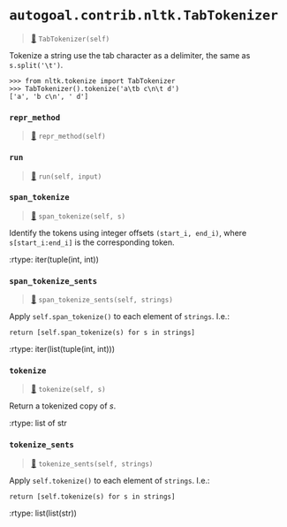 # `autogoal.contrib.nltk.TabTokenizer`

> [📝](https://github.com/autogal/autogoal/blob/main/autogoal/contrib/nltk/_generated.py#L417)
> `TabTokenizer(self)`

Tokenize a string use the tab character as a delimiter,
the same as ``s.split('\t')``.

    >>> from nltk.tokenize import TabTokenizer
    >>> TabTokenizer().tokenize('a\tb c\n\t d')
    ['a', 'b c\n', ' d']
### `repr_method`

> [📝](https://github.com/autogoal/autogoal/blob/main/autogoal/utils/__init__.py#L87)
> `repr_method(self)`

### `run`

> [📝](https://github.com/autogoal/autogoal/blob/main/autogoal/contrib/nltk/_generated.py#L423)
> `run(self, input)`

### `span_tokenize`

> [📝](/usr/local/lib/python3.6/dist-packages/nltk/tokenize/api.py#L79)
> `span_tokenize(self, s)`

Identify the tokens using integer offsets ``(start_i, end_i)``,
where ``s[start_i:end_i]`` is the corresponding token.

:rtype: iter(tuple(int, int))
### `span_tokenize_sents`

> [📝](/usr/local/lib/python3.6/dist-packages/nltk/tokenize/api.py#L54)
> `span_tokenize_sents(self, strings)`

Apply ``self.span_tokenize()`` to each element of ``strings``.  I.e.:

    return [self.span_tokenize(s) for s in strings]

:rtype: iter(list(tuple(int, int)))
### `tokenize`

> [📝](/usr/local/lib/python3.6/dist-packages/nltk/tokenize/api.py#L76)
> `tokenize(self, s)`

Return a tokenized copy of *s*.

:rtype: list of str
### `tokenize_sents`

> [📝](/usr/local/lib/python3.6/dist-packages/nltk/tokenize/api.py#L44)
> `tokenize_sents(self, strings)`

Apply ``self.tokenize()`` to each element of ``strings``.  I.e.:

    return [self.tokenize(s) for s in strings]

:rtype: list(list(str))
